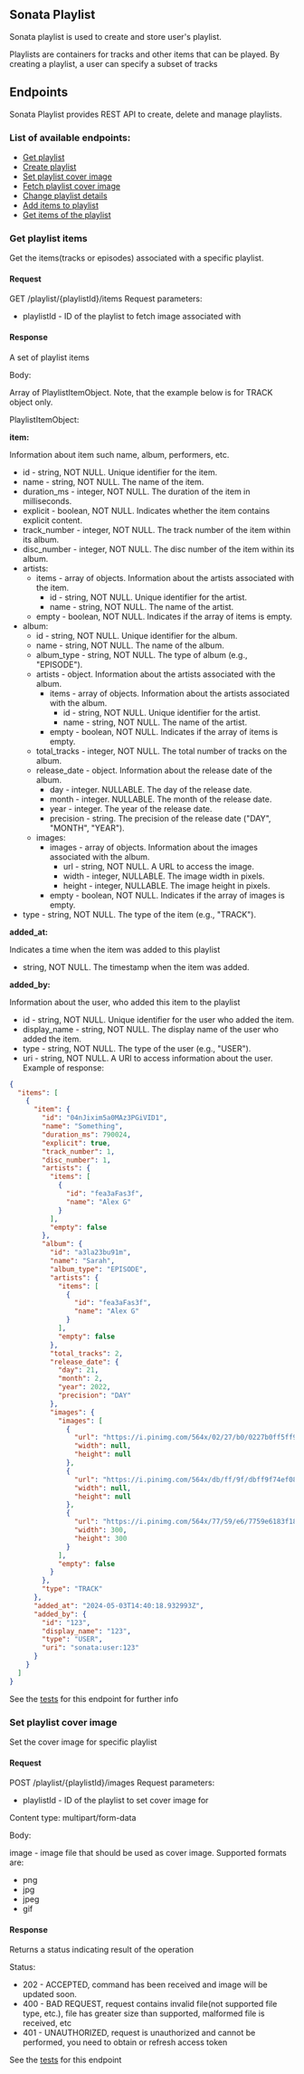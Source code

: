## Sonata Playlist

Sonata playlist is used to create and store user's playlist.

Playlists are containers for tracks and other items that can be played. By creating a playlist,
a user can specify a subset of tracks

## Endpoints

Sonata Playlist provides REST API to create, delete and manage playlists.

### List of available endpoints:

- [Get playlist](docs/Get_playlist_by_ID.MD)
- [Create playlist](docs/Create_Playlist.MD)
- [Set playlist cover image](#Set-playlist-cover-image)
- [Fetch playlist cover image](docs/Get_playlist_cover_image.MD)
- [Change playlist details](docs/Change_playlist_details.MD)
- [Add items to playlist](docs/Add_item_to_playlist.MD)
- [Get items of the playlist](#get-playlist-items)

### Get playlist items

Get the items(tracks or episodes) associated with a specific playlist.

#### Request

GET /playlist/{playlistId}/items
Request parameters:

- playlistId - ID of the playlist to fetch image associated with

#### Response

A set of playlist items

Body:

Array of PlaylistItemObject.
Note, that the example below is for TRACK object only.

PlaylistItemObject:

**item:**

Information about item such name, album, performers, etc.

- id - string, NOT NULL. Unique identifier for the item.
- name - string, NOT NULL. The name of the item.
- duration_ms - integer, NOT NULL. The duration of the item in milliseconds.
- explicit - boolean, NOT NULL. Indicates whether the item contains explicit content.
- track_number - integer, NOT NULL. The track number of the item within its album.
- disc_number - integer, NOT NULL. The disc number of the item within its album.
- artists:
  - items - array of objects. Information about the artists associated with the item.
    - id - string, NOT NULL. Unique identifier for the artist.
    - name - string, NOT NULL. The name of the artist.
  - empty - boolean, NOT NULL. Indicates if the array of items is empty.
- album:
  - id - string, NOT NULL. Unique identifier for the album.
  - name - string, NOT NULL. The name of the album.
  - album_type - string, NOT NULL. The type of album (e.g., "EPISODE").
  - artists - object. Information about the artists associated with the album.
    - items - array of objects. Information about the artists associated with the album.
      - id - string, NOT NULL. Unique identifier for the artist.
      - name - string, NOT NULL. The name of the artist.
    - empty - boolean, NOT NULL. Indicates if the array of items is empty.
  - total_tracks - integer, NOT NULL. The total number of tracks on the album.
  - release_date - object. Information about the release date of the album.
    - day - integer. NULLABLE. The day of the release date.
    - month - integer. NULLABLE. The month of the release date.
    - year - integer. The year of the release date.
    - precision - string. The precision of the release date ("DAY", "MONTH", "YEAR").
  - images:
    - images - array of objects. Information about the images associated with the album.
      - url - string, NOT NULL. A URL to access the image.
      - width - integer, NULLABLE. The image width in pixels.
      - height - integer, NULLABLE. The image height in pixels.
    - empty - boolean, NOT NULL. Indicates if the array of images is empty.
- type - string, NOT NULL. The type of the item (e.g., "TRACK").

**added_at:**

Indicates a time when the item was added to this playlist
- string, NOT NULL. The timestamp when the item was added.

**added_by:**

Information about the user, who added this item to the playlist
- id - string, NOT NULL. Unique identifier for the user who added the item.
- display_name - string, NOT NULL. The display name of the user who added the item.
- type - string, NOT NULL. The type of the user (e.g., "USER").
- uri - string, NOT NULL. A URI to access information about the user.
  Example of response:

```json
{
  "items": [
    {
      "item": {
        "id": "04nJixim5a0MAz3PGiVID1",
        "name": "Something",
        "duration_ms": 790024,
        "explicit": true,
        "track_number": 1,
        "disc_number": 1,
        "artists": {
          "items": [
            {
              "id": "fea3aFas3f",
              "name": "Alex G"
            }
          ],
          "empty": false
        },
        "album": {
          "id": "a3la23bu91m",
          "name": "Sarah",
          "album_type": "EPISODE",
          "artists": {
            "items": [
              {
                "id": "fea3aFas3f",
                "name": "Alex G"
              }
            ],
            "empty": false
          },
          "total_tracks": 2,
          "release_date": {
            "day": 21,
            "month": 2,
            "year": 2022,
            "precision": "DAY"
          },
          "images": {
            "images": [
              {
                "url": "https://i.pinimg.com/564x/02/27/b0/0227b0ff5ff93d6429d2c80d402cea43.jpg",
                "width": null,
                "height": null
              },
              {
                "url": "https://i.pinimg.com/564x/db/ff/9f/dbff9f74ef082687010dacc455eac7ac.jpg",
                "width": null,
                "height": null
              },
              {
                "url": "https://i.pinimg.com/564x/77/59/e6/7759e6183f1853857180149f74ea7777.jpg",
                "width": 300,
                "height": 300
              }
            ],
            "empty": false
          }
        },
        "type": "TRACK"
      },
      "added_at": "2024-05-03T14:40:18.932993Z",
      "added_by": {
        "id": "123",
        "display_name": "123",
        "type": "USER",
        "uri": "sonata:user:123"
      }
    }
  ]
}
```

See the [tests](src/test/java/com/odeyalo/sonata/playlists/controller/FetchPlaylistTracksEndpointTest.java) for this
endpoint for further info


### Set playlist cover image

Set the cover image for specific playlist

#### Request
POST /playlist/{playlistId}/images
Request parameters:

- playlistId - ID of the playlist to set cover image for

Content type: multipart/form-data

Body:

image - image file that should be used as cover image. Supported formats are:
- png
- jpg
- jpeg
- gif


#### Response

Returns a status indicating result of the operation

Status:

- 202 - ACCEPTED, command has been received and image will be updated soon.
- 400 - BAD REQUEST, request contains invalid file(not supported file type, etc.), file has greater size than supported, malformed file is received, etc
- 401 - UNAUTHORIZED, request is unauthorized and cannot be performed, you need to obtain or refresh access token

See the [tests](src/test/java/com/odeyalo/sonata/playlists/controller/PlaylistImageUploadEndpointTest.java) for this endpoint
